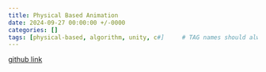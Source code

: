 ```yaml
---
title: Physical Based Animation
date: 2024-09-27 00:00:00 +/-0000
categories: []
tags: [physical-based, algorithm, unity, c#]     # TAG names should always be lowercase
---
```


[github link](https://github.com/MomentaryRainY/PBAnimation)
